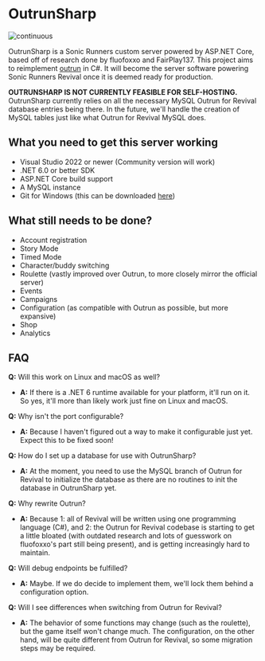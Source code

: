 # OutrunSharp

![continuous](https://github.com/FairPlay137/OutrunSharp/actions/workflows/ci.yml/badge.svg)

OutrunSharp is a Sonic Runners custom server powered by ASP.NET Core, based off of research done by fluofoxxo and FairPlay137. This project aims to reimplement [outrun](https://github.com/Mtbcooler/outrun) in C#. It will become the server software powering Sonic Runners Revival once it is deemed ready for production.

**OUTRUNSHARP IS NOT CURRENTLY FEASIBLE FOR SELF-HOSTING.** OutrunSharp currently relies on all the necessary MySQL Outrun for Revival database entries being there. In the future, we'll handle the creation of MySQL tables just like what Outrun for Revival MySQL does.

## What you need to get this server working
* Visual Studio 2022 or newer (Community version will work)
* .NET 6.0 or better SDK
* ASP.NET Core build support
* A MySQL instance
* Git for Windows (this can be downloaded [here](https://git-scm.com/download/win))

## What still needs to be done?
* Account registration
* Story Mode
* Timed Mode
* Character/buddy switching
* Roulette (vastly improved over Outrun, to more closely mirror the official server)
* Events
* Campaigns
* Configuration (as compatible with Outrun as possible, but more expansive)
* Shop
* Analytics

## FAQ
**Q:** Will this work on Linux and macOS as well?
* **A:** If there is a .NET 6 runtime available for your platform, it'll run on it. So yes, it'll more than likely work just fine on Linux and macOS.

**Q:** Why isn't the port configurable?
* **A:** Because I haven't figured out a way to make it configurable just yet. Expect this to be fixed soon!

**Q:** How do I set up a database for use with OutrunSharp?
* **A:** At the moment, you need to use the MySQL branch of Outrun for Revival to initialize the database as there are no routines to init the database in OutrunSharp yet.

**Q:** Why rewrite Outrun?
* **A:** Because 1: all of Revival will be written using one programming language (C#), and 2: the Outrun for Revival codebase is starting to get a little bloated (with outdated research and lots of guesswork on fluofoxxo's part still being present), and is getting increasingly hard to maintain.

**Q:** Will debug endpoints be fulfilled?
* **A:** Maybe. If we do decide to implement them, we'll lock them behind a configuration option.

**Q:** Will I see differences when switching from Outrun for Revival?
* **A:** The behavior of some functions may change (such as the roulette), but the game itself won't change much. The configuration, on the other hand, will be quite different from Outrun for Revival, so some migration steps may be required.
